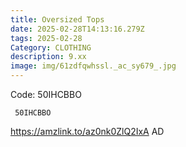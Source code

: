```yaml
---
title: Oversized Tops
date: 2025-02-28T14:13:16.279Z
tags: 2025-02-28
Category: CLOTHING
description: 9.xx
image: img/61zdfqwhssl._ac_sy679_.jpg
---
```

 Code: 50IHCBBO

<pre class="language-javascript"><code

class="language-javascript"> 50IHCBBO </code></pre>

https://amzlink.to/az0nk0ZlQ2IxA
AD